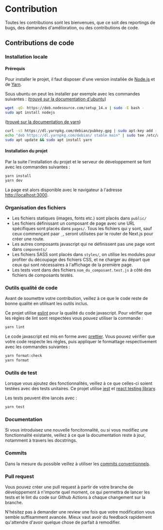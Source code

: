 # Contribution

Toutes les contributions sont les bienvenues, que ce soit des reportings de bugs, des demandes d'amélioration, ou des contributions de code.

## Contributions de code

### Installation locale

#### Prérequis

Pour installer le projet, il faut disposer d'une version installée de [Node.js](https://nodejs.org/fr/) et de [Yarn](https://yarnpkg.com/).

Sous ubuntu on peut les installer par exemple avec les commandes suivantes :
([trouvé sur la documentation d'ubuntu](https://doc.ubuntu-fr.org/nodejs#depuis_un_personal_package_archives_ppa_depots_officiels_nodesource))

```bash
wget -qO- https://deb.nodesource.com/setup_14.x | sudo -E bash -
sudo apt install nodejs
```

([trouvé sur la documentation de yarn](https://classic.yarnpkg.com/en/docs/install/#debian-stable))

```bash
curl -sS https://dl.yarnpkg.com/debian/pubkey.gpg | sudo apt-key add -
echo "deb https://dl.yarnpkg.com/debian/ stable main" | sudo tee /etc/apt/sources.list.d/yarn.list
sudo apt update && sudo apt install yarn
```

#### Installation du projet

Par la suite l'installation du projet et le serveur de développement se font avec les commandes suivantes :

```bash
yarn install
yarn dev
```

La page est alors disponible avec le navigateur à l'adresse [http://localhost:3000](http://localhost:3000).

### Organisation des fichiers

- Les fichiers statiques (images, fonts etc.) sont placés dans `public/`
- Les fichiers définissant un composant de page avec une URL spécifiques sont placés dans `pages/`. Tous les fichiers qui y sont, sauf ceux commençant paar `_`, seront utilisées par le router de Next.js pour créer une route.
- Les autres composants javascript qui ne définissent pas une page vont dans `components/`
- Les fichiers SASS sont placés dans `styles/`, on utilise les modules pour profiter du découpage des fichiers CSS, et ne charger au départ que ceux qui sont nécessaires à l'affichage de la première page.
- Les tests vont dans des fichiers `nom_du_composant.test.js` à côté des fichiers de composants testés.

### Outils qualité de code

Avant de soumettre votre contribution, veillez à ce que le code reste de bonne qualité en utilisant les outils inclus.

Ce projet utilise [eslint](https://eslint.org/) pour la qualité du code javascript. Pour vérifier que les règles de lint sont respectées vous pouvez utiliser la commande :

```bash
yarn lint
```

Le code javascript est mis en forme avec [prettier](https://prettier.io/). Vous pouvez vérifier que votre code respecte les règles, puis appliquer le formattage respectivement avec les commandes suivantes :

```bash
yarn format:check
yarn format
```

### Outils de test

Lorsque vous ajoutez des fonctionnalités, veillez à ce que celles-ci soient testées avec des tests unitaires. Ce projet utilise [jest](https://jestjs.io/) et [react testing library](https://testing-library.com/docs/react-testing-library/intro/).

Les tests peuvent être lancés avec :

```bash
yarn test
```

### Documentation

Si vous introduisez une nouvelle foncitonnalité, ou si vous modifiez une fonctionnalité existante, veillez à ce que la documentation reste à jour, notamment à travers les docstrings.

### Commits

Dans la mesure du possible veillez à utiliser les [commits conventionnels](https://www.conventionalcommits.org/fr/v1.0.0/).

### Pull request

Vous pouvez créer une pull request à partir de votre branche de développement à n'importe quel moment, ce qui permettra de lancer les tests et le lint du code sur Github Actions à chaque changement sur la branche.

N'hésitez pas à demander une review une fois que votre modification vous semble suffisamment avancée. Mieux vaut avoir du feedback rapidement qu'attendre d'avoir quelque chose de parfait à remodifier.
